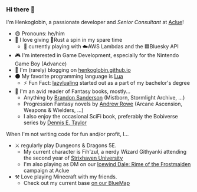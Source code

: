 ### Hi there 👋

I'm Henkoglobin, a passionate developer and _Senior Consultant_ at [Aclue](http://www.aclue.de)!

- 😄 Pronouns: he/him
- 🌱 I love giving 🦀Rust a spin in my spare time
  - 🔭 currently playing with ☁️AWS Lambdas and the 🟦Bluesky API
- 🎮 I'm interested in Game Development, especially for the Nintendo Game Boy (Advance)
- 📝 I'm (rarely) blogging on [henkoglobin.github.io](https://henkoglobin.github.io)
- 🌑 My favorite programming language is [Lua](https://www.lua.org)
  - ⚡ Fun Fact: [lazylualinq](https://henkoglobin.github.io/lazylualinq/) started out as a part of my bachelor's degree
- 📖 I'm an avid reader of Fantasy books, mostly...
  - Anything by [Brandon Sanderson](https://www.brandonsanderson.com/) (Mistborn, Stormlight Archive, ...)
  - Progression Fantasy novels by [Andrew Rowe](https://andrewkrowe.wordpress.com/) (Arcane Ascension, Weapons & Wielders, ...)
  - I also enjoy the occasional SciFi book, preferably the Bobiverse series by [Dennis E. Taylor](http://dennisetaylor.org/)

When I'm not writing code for fun and/or profit, I...
- ⚔️ regularly play Dungeons & Dragons 5E.
  - My current character is Fih'zul, a nerdy Wizard Githyanki attending the second year of [Strixhaven University](https://www.dndbeyond.com/sources/dnd/sacoc)
  - I'm also playing as DM on our [Icewind Dale: Rime of the Frostmaiden](https://www.dndbeyond.com/sources/dnd/idrotf) campaign at Aclue
- ⚒️ Love playing Minecraft with my friends.
  - Check out my current base [on our BlueMap](https://minecraft-map.timo-linde.de/#world:-1618:191:1250:88:0:0:0:1:flat)

<!--
**Henkoglobin/Henkoglobin** is a ✨ _special_ ✨ repository because its `README.md` (this file) appears on your GitHub profile.

Here are some ideas to get you started:

- 🔭 I’m currently working on ...
- 🌱 I’m currently learning ...
- 👯 I’m looking to collaborate on ...
- 🤔 I’m looking for help with ...
- 💬 Ask me about ...
- 📫 How to reach me: ...
- 😄 Pronouns: ...
- ⚡ Fun fact: ...
-->
